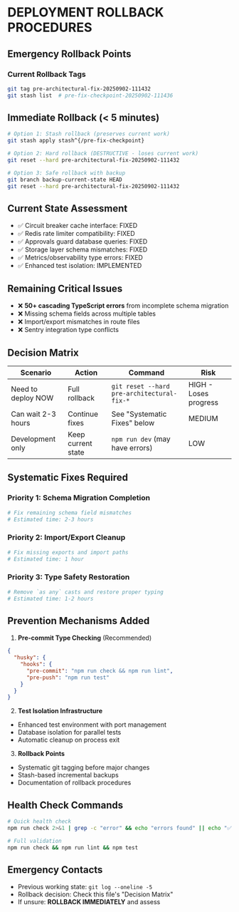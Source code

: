 # DEPLOYMENT ROLLBACK PROCEDURES

## Emergency Rollback Points

### Current Rollback Tags

```bash
git tag pre-architectural-fix-20250902-111432
git stash list  # pre-fix-checkpoint-20250902-111436
```

## Immediate Rollback (< 5 minutes)

```bash
# Option 1: Stash rollback (preserves current work)
git stash apply stash^{/pre-fix-checkpoint}

# Option 2: Hard rollback (DESTRUCTIVE - loses current work)
git reset --hard pre-architectural-fix-20250902-111432

# Option 3: Safe rollback with backup
git branch backup-current-state HEAD
git reset --hard pre-architectural-fix-20250902-111432
```

## Current State Assessment

- ✅ Circuit breaker cache interface: FIXED
- ✅ Redis rate limiter compatibility: FIXED
- ✅ Approvals guard database queries: FIXED
- ✅ Storage layer schema mismatches: FIXED
- ✅ Metrics/observability type errors: FIXED
- ✅ Enhanced test isolation: IMPLEMENTED

## Remaining Critical Issues

- ❌ **50+ cascading TypeScript errors** from incomplete schema migration
- ❌ Missing schema fields across multiple tables
- ❌ Import/export mismatches in route files
- ❌ Sentry integration type conflicts

## Decision Matrix

| Scenario           | Action             | Command                                    | Risk                  |
| ------------------ | ------------------ | ------------------------------------------ | --------------------- |
| Need to deploy NOW | Full rollback      | `git reset --hard pre-architectural-fix-*` | HIGH - Loses progress |
| Can wait 2-3 hours | Continue fixes     | See "Systematic Fixes" below               | MEDIUM                |
| Development only   | Keep current state | `npm run dev` (may have errors)            | LOW                   |

## Systematic Fixes Required

### Priority 1: Schema Migration Completion

```bash
# Fix remaining schema field mismatches
# Estimated time: 2-3 hours
```

### Priority 2: Import/Export Cleanup

```bash
# Fix missing exports and import paths
# Estimated time: 1 hour
```

### Priority 3: Type Safety Restoration

```bash
# Remove `as any` casts and restore proper typing
# Estimated time: 1-2 hours
```

## Prevention Mechanisms Added

1. **Pre-commit Type Checking** (Recommended)

```json
{
  "husky": {
    "hooks": {
      "pre-commit": "npm run check && npm run lint",
      "pre-push": "npm run test"
    }
  }
}
```

2. **Test Isolation Infrastructure**

- Enhanced test environment with port management
- Database isolation for parallel tests
- Automatic cleanup on process exit

3. **Rollback Points**

- Systematic git tagging before major changes
- Stash-based incremental backups
- Documentation of rollback procedures

## Health Check Commands

```bash
# Quick health check
npm run check 2>&1 | grep -c "error" && echo "errors found" || echo "✅ compilation ok"

# Full validation
npm run check && npm run lint && npm test
```

## Emergency Contacts

- Previous working state: `git log --oneline -5`
- Rollback decision: Check this file's "Decision Matrix"
- If unsure: **ROLLBACK IMMEDIATELY** and assess
